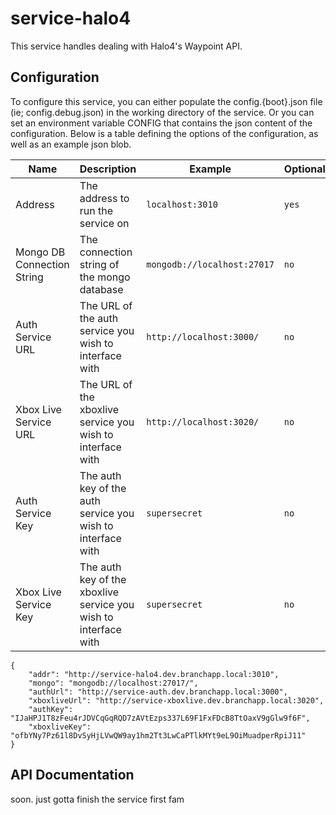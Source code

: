 service-halo4
===

This service handles dealing with Halo4's Waypoint API.


## Configuration

To configure this service, you can either populate the config.{boot}.json file (ie;
config.debug.json) in the working directory of the service. Or you can set an environment
variable CONFIG that contains the json content of the configuration. Below is a table
defining the options of the configuration, as well as an example json blob.

| Name | Description | Example | Optional? | Json Key |
|------|-------------|---------|-------------|----------|
| Address | The address to run the service on | `localhost:3010` | `yes` | `addr` |
| Mongo DB Connection String | The connection string of the mongo database | `mongodb://localhost:27017` | `no` | `mongo` |
| Auth Service URL | The URL of the auth service you wish to interface with | `http://localhost:3000/` | `no` | `authUrl` |
| Xbox Live Service URL | The URL of the xboxlive service you wish to interface with | `http://localhost:3020/` | `no` | `xboxliveUrl` |
| Auth Service Key | The auth key of the auth service you wish to interface with | `supersecret` | `no` | `authKey` |
| Xbox Live Service Key | The auth key of the xboxlive service you wish to interface with | `supersecret` | `no` | `xboxliveKey` |

```
{
	"addr": "http://service-halo4.dev.branchapp.local:3010",
	"mongo": "mongodb://localhost:27017/",
	"authUrl": "http://service-auth.dev.branchapp.local:3000",
	"xboxliveUrl": "http://service-xboxlive.dev.branchapp.local:3020",
	"authKey": "IJaHPJ1T8zFeu4rJDVCqGqRQD7zAVtEzps337L69F1FxFDcB8TtOaxV9gGlw9f6F",
	"xboxliveKey": "ofbYNy7Pz61l8DvSyHjLVwQW9ay1hm2Tt3LwCaPTlkMYt9eL9OiMuadperRpiJ11"
}

```



## API Documentation

soon. just gotta finish the service first fam
